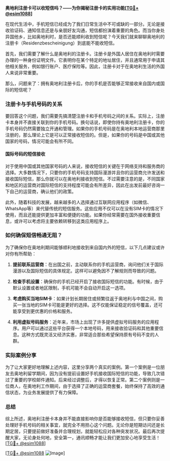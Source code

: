 **奥地利注册卡可以收短信吗？——为你揭秘注册卡的实用功能[[TG💪+ @esim1088](https://t.me/s/esim1088)]**

在现代生活中，手机短信已经成为了我们日常生活中不可或缺的一部分。无论是接收验证码、通知信息还是与亲朋好友沟通，短信都扮演着重要的角色。而当你身处异国他乡，比如奥地利时，是否还能顺利收到短信呢？今天我们就来聊聊奥地利的注册卡（Residenzbescheinigung）到底能不能收短信。

首先，我们需要了解什么是奥地利的注册卡。注册卡是外国人居住在奥地利时需要办理的一种身份证明文件。它表明你在某个特定的地址居住，并且通常用于申请其他相关服务，例如银行账户、医疗保险等。因此，注册卡对于在奥地利生活的外国人来说非常重要。

那么，问题来了：拥有奥地利注册卡后，你的手机是否能够正常接收来自国内或国际的短信呢？

### 注册卡与手机号码的关系

要回答这个问题，我们需要先搞清楚注册卡和手机号码之间的关系。实际上，注册卡本身并不直接关联到你的手机号码。换句话说，即使你持有奥地利注册卡，你的手机号码仍然需要独立开通和管理。如果你的手机号码是在奥地利本地运营商那里注册的，那么理论上它是可以正常接收短信的。但是，如果你的号码是中国或其他国家的号码，情况可能会有所不同。

#### 国际号码的短信接收

对于使用中国或其他国家号码的人来说，接收短信的关键在于网络支持和服务商的选择。大多数情况下，只要你的手机号码支持国际漫游并且你的运营商允许发送和接收国际短信，那么你就可以在奥地利接收到短信。不过需要注意的是，不同国家和地区的运营商对国际短信的支持程度可能会有所差异，因此在出发前最好咨询一下自己的运营商，确认他们的政策。

此外，随着科技的发展，越来越多的人选择通过互联网应用程序（如微信、WhatsApp等）来代替传统的短信服务。这些应用不仅可以在没有SIM卡的情况下使用，而且还能提供更加丰富和便捷的功能。如果你经常需要在国外接收重要信息，或许可以考虑将主要依赖转移到这类应用程序上。

### 如何确保短信畅通无阻？

为了确保你在奥地利期间能够顺利地接收到来自国内外的短信，以下几点建议或许对你有所帮助：

1. **提前联系运营商**：在出国之前，主动联系你的手机运营商，询问他们关于国际漫游以及国际短信的具体规定。这样可以避免因不了解规则而导致的问题。
   
2. **检查手机设置**：确保你的手机已经开启了接收国际短信的功能。有时候，由于默认设置或者地区限制，手机可能不会自动开启这一选项。

3. **考虑购买当地SIM卡**：如果计划长期居住或频繁往返于奥地利与中国之间，购买一张当地的SIM卡可能是更好的选择。这不仅能保证稳定的信号覆盖，还可能享受到更优惠的价格和服务。

4. **利用虚拟号码服务**：近年来，市场上出现了许多提供虚拟号码服务的应用程序。用户可以通过这些平台获得一个本地号码，用来接收验证码和其他重要信息。这种方式既灵活又经济实惠，非常适合那些希望保持原有号码不变的人群。

### 实际案例分享

为了让大家更好地理解上述内容，这里分享两个真实的案例。第一个案例是一位朋友去奥地利留学期间，因为没有提前设置好手机接收国际短信的功能，导致几次错过了重要的学校邮件通知。后来经过调整后，才得以恢复正常。第二个案例则是一位商人，在奥地利工作期间，由于选择了正确的运营商套餐，始终保持了高效的通信状态，为业务发展提供了有力保障。

### 总结

综上所述，奥地利注册卡本身并不能直接影响你是否能够接收短信，但只要你妥善处理好手机号码的相关事宜，就完全不用担心这个问题。无论你是短期访问还是长期定居，只要提前做好准备并合理规划，就能轻松应对各种突发状况。最后再次提醒大家，无论身处何地，安全第一，通讯顺畅才能让我们更加安心地享受生活！[[TG💪+ @esim1088](https://t.me/s/esim1088)]

[[TG💪+ @esim1088](https://t.me/s/esim1088) ![Image](https://i.postimg.cc/4NQfJmqS/Snipaste-2025-05-13-00-14-12.png)]